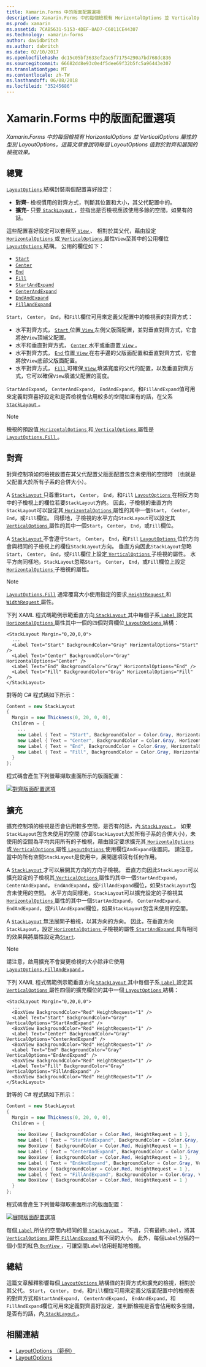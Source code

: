 ```yaml
---
title: Xamarin.Forms 中的版面配置選項
description: Xamarin.Forms 中的每個檢視有 HorizontalOptions 並 VerticalOptions 屬性的型別 LayoutOptions。 這篇文章會說明每個 LayoutOptions 值對於對齊和展開的檢視效果。
ms.prod: xamarin
ms.assetid: 7CAB5631-5153-4DEF-8AD7-C6011CE44307
ms.technology: xamarin-forms
author: davidbritch
ms.author: dabritch
ms.date: 02/10/2017
ms.openlocfilehash: dc15c05bf3633ef2ae5f71754290a7bd768dc836
ms.sourcegitcommit: 66682dd8e93c0e4f5dee69f32b5fc5a96443e307
ms.translationtype: MT
ms.contentlocale: zh-TW
ms.lasthandoff: 06/08/2018
ms.locfileid: "35245686"
---
```

# <a name="layout-options-in-xamarinforms"></a>Xamarin.Forms 中的版面配置選項

_Xamarin.Forms 中的每個檢視有 HorizontalOptions 並 VerticalOptions 屬性的型別 LayoutOptions。這篇文章會說明每個 LayoutOptions 值對於對齊和展開的檢視效果。_

## <a name="overview"></a>總覽

[ `LayoutOptions` ](https://developer.xamarin.com/api/type/Xamarin.Forms.LayoutOptions/)結構封裝兩個配置喜好設定：

- **對齊**– 檢視慣用的對齊方式，判斷其位置和大小，其父代配置中的。
- **擴充**– 只要[ `StackLayout` ](https://developer.xamarin.com/api/type/Xamarin.Forms.StackLayout/)，並指出是否檢視應該使用多餘的空間，如果有的話。

這些配置喜好設定可以套用至[ `View` ](https://developer.xamarin.com/api/type/Xamarin.Forms.View/)、 相對於其父代，藉由設定[ `HorizontalOptions` ](https://developer.xamarin.com/api/property/Xamarin.Forms.View.HorizontalOptions/)或[ `VerticalOptions` ](https://developer.xamarin.com/api/property/Xamarin.Forms.View.VerticalOptions/)屬性`View`至其中的公用欄位[ `LayoutOptions` ](https://developer.xamarin.com/api/type/Xamarin.Forms.LayoutOptions/)結構。 公用的欄位如下：

- [`Start`](https://developer.xamarin.com/api/field/Xamarin.Forms.LayoutOptions.Start/)
- [`Center`](https://developer.xamarin.com/api/field/Xamarin.Forms.LayoutOptions.Center/)
- [`End`](https://developer.xamarin.com/api/field/Xamarin.Forms.LayoutOptions.End/)
- [`Fill`](https://developer.xamarin.com/api/field/Xamarin.Forms.LayoutOptions.Fill/)
- [`StartAndExpand`](https://developer.xamarin.com/api/field/Xamarin.Forms.LayoutOptions.StartAndExpand/)
- [`CenterAndExpand`](https://developer.xamarin.com/api/field/Xamarin.Forms.LayoutOptions.CenterAndExpand/)
- [`EndAndExpand`](https://developer.xamarin.com/api/field/Xamarin.Forms.LayoutOptions.EndAndExpand/)
- [`FillAndExpand`](https://developer.xamarin.com/api/field/Xamarin.Forms.LayoutOptions.FillAndExpand/)

`Start`， `Center`， `End`，和`Fill`欄位可用來定義父配置中的檢視表的對齊方式：

- 水平對齊方式， [ `Start` ](https://developer.xamarin.com/api/field/Xamarin.Forms.LayoutOptions.Start/)位置[ `View` ](https://developer.xamarin.com/api/type/Xamarin.Forms.View/)左側父版面配置，並對垂直對齊方式，它會將放`View`頂端父配置。
- 水平和垂直對齊方式， [ `Center` ](https://developer.xamarin.com/api/field/Xamarin.Forms.LayoutOptions.Center/)水平或垂直置[ `View` ](https://developer.xamarin.com/api/type/Xamarin.Forms.View/)。
- 水平對齊方式， [ `End` ](https://developer.xamarin.com/api/field/Xamarin.Forms.LayoutOptions.End/)位置[ `View` ](https://developer.xamarin.com/api/type/Xamarin.Forms.View/)在右手邊的父版面配置和垂直對齊方式，它會將放`View`底部父版面配置。
- 水平對齊方式， [ `Fill` ](https://developer.xamarin.com/api/field/Xamarin.Forms.LayoutOptions.Fill/)可確保[ `View` ](https://developer.xamarin.com/api/type/Xamarin.Forms.View/)填滿寬度的父代的配置，以及垂直對齊方式，它可以確保`View`填滿父配置的高度。

`StartAndExpand`， `CenterAndExpand`， `EndAndExpand`，和`FillAndExpand`值可用來定義對齊喜好設定和是否檢視會佔用較多的空間如果有的話，在父系[ `StackLayout` ](https://developer.xamarin.com/api/type/Xamarin.Forms.StackLayout/)。

> [!NOTE]
> 檢視的預設值[ `HorizontalOptions` ](https://developer.xamarin.com/api/property/Xamarin.Forms.View.HorizontalOptions/)和[ `VerticalOptions` ](https://developer.xamarin.com/api/property/Xamarin.Forms.View.VerticalOptions/)屬性是[ `LayoutOptions.Fill` ](https://developer.xamarin.com/api/field/Xamarin.Forms.LayoutOptions.Fill/)。

<a name="alignment" />

## <a name="alignment"></a>對齊

對齊控制項如何檢視放置在其父代配置父版面配置包含未使用的空間時 （也就是父配置大於所有子系的合併大小）。

A [ `StackLayout` ](https://developer.xamarin.com/api/type/Xamarin.Forms.StackLayout/)只尊重`Start`， `Center`， `End`，和`Fill` [ `LayoutOptions` ](https://developer.xamarin.com/api/type/Xamarin.Forms.LayoutOptions/)在相反方向中的子檢視上的欄位若要`StackLayout`方向。 因此，子檢視的垂直方向`StackLayout`可以設定其[ `HorizontalOptions` ](https://developer.xamarin.com/api/property/Xamarin.Forms.View.HorizontalOptions/)屬性的其中一個`Start`， `Center`， `End`，或`Fill`欄位。 同樣地，子檢視的水平方向`StackLayout`可以設定其[ `VerticalOptions` ](https://developer.xamarin.com/api/property/Xamarin.Forms.View.VerticalOptions/)屬性的其中一個`Start`， `Center`， `End`，或`Fill`欄位。

A [ `StackLayout` ](https://developer.xamarin.com/api/type/Xamarin.Forms.StackLayout/)不會遵守`Start`， `Center`， `End`，和`Fill` [ `LayoutOptions` ](https://developer.xamarin.com/api/type/Xamarin.Forms.LayoutOptions/)位於方向會與相同的子檢視上的欄位`StackLayout`方向。 垂直方向因此`StackLayout`忽略`Start`， `Center`， `End`，或`Fill`欄位上設定[ `VerticalOptions` ](https://developer.xamarin.com/api/property/Xamarin.Forms.View.VerticalOptions/)子檢視的屬性。 水平方向同樣地，`StackLayout`忽略`Start`， `Center`， `End`，或`Fill`欄位上設定[ `HorizontalOptions` ](https://developer.xamarin.com/api/property/Xamarin.Forms.View.HorizontalOptions/)子檢視的屬性。

> [!NOTE]
> [`LayoutOptions.Fill`](https://developer.xamarin.com/api/field/Xamarin.Forms.LayoutOptions.Fill/) 通常覆寫大小使用指定的要求[ `HeightRequest` ](https://developer.xamarin.com/api/property/Xamarin.Forms.VisualElement.HeightRequest/)和[ `WidthRequest` ](https://developer.xamarin.com/api/property/Xamarin.Forms.VisualElement.WidthRequest/)屬性。

下列 XAML 程式碼範例示範垂直方向[ `StackLayout` ](https://developer.xamarin.com/api/type/Xamarin.Forms.StackLayout/)其中每個子系[ `Label` ](https://developer.xamarin.com/api/type/Xamarin.Forms.Label/)設定其[ `HorizontalOptions` ](https://developer.xamarin.com/api/property/Xamarin.Forms.View.HorizontalOptions/)屬性其中一個的四個對齊欄位[ `LayoutOptions` ](https://developer.xamarin.com/api/type/Xamarin.Forms.LayoutOptions/)結構：

```xaml
<StackLayout Margin="0,20,0,0">
  ...
  <Label Text="Start" BackgroundColor="Gray" HorizontalOptions="Start" />
  <Label Text="Center" BackgroundColor="Gray" HorizontalOptions="Center" />
  <Label Text="End" BackgroundColor="Gray" HorizontalOptions="End" />
  <Label Text="Fill" BackgroundColor="Gray" HorizontalOptions="Fill" />
</StackLayout>
```

對等的 C# 程式碼如下所示：

```csharp
Content = new StackLayout
{
  Margin = new Thickness(0, 20, 0, 0),
  Children = {
    ...
    new Label { Text = "Start", BackgroundColor = Color.Gray, HorizontalOptions = LayoutOptions.Start },
    new Label { Text = "Center", BackgroundColor = Color.Gray, HorizontalOptions = LayoutOptions.Center },
    new Label { Text = "End", BackgroundColor = Color.Gray, HorizontalOptions = LayoutOptions.End },
    new Label { Text = "Fill", BackgroundColor = Color.Gray, HorizontalOptions = LayoutOptions.Fill }
  }
};
```

程式碼會產生下列螢幕擷取畫面所示的版面配置：

[![](layout-options-images/alignment.png "對齊版面配置選項")](layout-options-images/alignment-large.png#lightbox "對齊版面配置選項")

<a name="expansion" />

## <a name="expansion"></a>擴充

擴充控制項的檢視是否會佔用較多空間，是否有的話，內[ `StackLayout` ](https://developer.xamarin.com/api/type/Xamarin.Forms.StackLayout/)。 如果`StackLayout`包含未使用的空間 (亦即`StackLayout`大於所有子系的合併大小)，未使用的空間為平均共用所有的子檢視，藉由設定要求擴充其[ `HorizontalOptions` ](https://developer.xamarin.com/api/property/Xamarin.Forms.View.HorizontalOptions/)或[ `VerticalOptions` ](https://developer.xamarin.com/api/property/Xamarin.Forms.View.VerticalOptions/)屬性[ `LayoutOptions` ](https://developer.xamarin.com/api/type/Xamarin.Forms.LayoutOptions/)使用欄位`AndExpand`後置詞。 請注意，當中的所有空間`StackLayout`是使用中，展開選項沒有任何作用。

A [ `StackLayout` ](https://developer.xamarin.com/api/type/Xamarin.Forms.StackLayout/)才可以展開其方向的方向子檢視。 垂直方向因此`StackLayout`可以擴充設定的子檢視其[ `VerticalOptions` ](https://developer.xamarin.com/api/property/Xamarin.Forms.View.VerticalOptions/)屬性的其中一個`StartAndExpand`， `CenterAndExpand`， `EndAndExpand`，或`FillAndExpand`欄位，如果`StackLayout`包含未使用的空間。 水平方向同樣地，`StackLayout`可以擴充設定的子檢視其[ `HorizontalOptions` ](https://developer.xamarin.com/api/property/Xamarin.Forms.View.HorizontalOptions/)屬性的其中一個`StartAndExpand`， `CenterAndExpand`， `EndAndExpand`，或`FillAndExpand`欄位，如果`StackLayout`包含未使用的空間。

A [ `StackLayout` ](https://developer.xamarin.com/api/type/Xamarin.Forms.StackLayout/)無法展開子檢視，以其方向的方向。 因此，在垂直方向`StackLayout`，設定[ `HorizontalOptions` ](https://developer.xamarin.com/api/property/Xamarin.Forms.View.HorizontalOptions/)子檢視的屬性[ `StartAndExpand` ](https://developer.xamarin.com/api/field/Xamarin.Forms.LayoutOptions.StartAndExpand/)具有相同的效果與將屬性設定為[`Start`](https://developer.xamarin.com/api/field/Xamarin.Forms.LayoutOptions.Start/).

> [!NOTE]
> 請注意，啟用擴充不會變更檢視的大小除非它使用[ `LayoutOptions.FillAndExpand` ](https://developer.xamarin.com/api/field/Xamarin.Forms.LayoutOptions.FillAndExpand/)。

下列 XAML 程式碼範例示範垂直方向[ `StackLayout` ](https://developer.xamarin.com/api/type/Xamarin.Forms.StackLayout/)其中每個子系[ `Label` ](https://developer.xamarin.com/api/type/Xamarin.Forms.Label/)設定其[ `VerticalOptions` ](https://developer.xamarin.com/api/property/Xamarin.Forms.View.VerticalOptions/)屬性四個的擴充欄位的其中一個[ `LayoutOptions` ](https://developer.xamarin.com/api/type/Xamarin.Forms.LayoutOptions/)結構：

```xaml
<StackLayout Margin="0,20,0,0">
  ...
  <BoxView BackgroundColor="Red" HeightRequest="1" />
  <Label Text="Start" BackgroundColor="Gray" VerticalOptions="StartAndExpand" />
  <BoxView BackgroundColor="Red" HeightRequest="1" />
  <Label Text="Center" BackgroundColor="Gray" VerticalOptions="CenterAndExpand" />
  <BoxView BackgroundColor="Red" HeightRequest="1" />
  <Label Text="End" BackgroundColor="Gray" VerticalOptions="EndAndExpand" />
  <BoxView BackgroundColor="Red" HeightRequest="1" />
  <Label Text="Fill" BackgroundColor="Gray" VerticalOptions="FillAndExpand" />
  <BoxView BackgroundColor="Red" HeightRequest="1" />
</StackLayout>
```

對等的 C# 程式碼如下所示：

```csharp
Content = new StackLayout
{
  Margin = new Thickness(0, 20, 0, 0),
  Children = {
    ...
    new BoxView { BackgroundColor = Color.Red, HeightRequest = 1 },
    new Label { Text = "StartAndExpand", BackgroundColor = Color.Gray, VerticalOptions = LayoutOptions.StartAndExpand },
    new BoxView { BackgroundColor = Color.Red, HeightRequest = 1 },
    new Label { Text = "CenterAndExpand", BackgroundColor = Color.Gray, VerticalOptions = LayoutOptions.CenterAndExpand },
    new BoxView { BackgroundColor = Color.Red, HeightRequest = 1 },
    new Label { Text = "EndAndExpand", BackgroundColor = Color.Gray, VerticalOptions = LayoutOptions.EndAndExpand },
    new BoxView { BackgroundColor = Color.Red, HeightRequest = 1 },
    new Label { Text = "FillAndExpand", BackgroundColor = Color.Gray, VerticalOptions = LayoutOptions.FillAndExpand },
    new BoxView { BackgroundColor = Color.Red, HeightRequest = 1 }
  }
};
```

程式碼會產生下列螢幕擷取畫面所示的版面配置：

[![](layout-options-images/expansion.png "展開版面配置選項")](layout-options-images/expansion-large.png#lightbox "展開版面配置選項")

每個[ `Label` ](https://developer.xamarin.com/api/type/Xamarin.Forms.Label/)所佔的空間內相同的量[ `StackLayout` ](https://developer.xamarin.com/api/type/Xamarin.Forms.StackLayout/)。 不過，只有最終`Label`，將其[ `VerticalOptions` ](https://developer.xamarin.com/api/property/Xamarin.Forms.View.VerticalOptions/)屬性[ `FillAndExpand` ](https://developer.xamarin.com/api/field/Xamarin.Forms.LayoutOptions.FillAndExpand/)有不同的大小。 此外，每個`Label`分隔的一個小型的紅色[ `BoxView` ](https://developer.xamarin.com/api/type/Xamarin.Forms.BoxView/)，可讓空間`Label`佔用輕鬆地檢視。

## <a name="summary"></a>總結

這篇文章解釋影響每個[ `LayoutOptions` ](https://developer.xamarin.com/api/type/Xamarin.Forms.LayoutOptions/)結構值的對齊方式和擴充的檢視，相對於其父代。 `Start`， `Center`， `End`，和`Fill`欄位可用來定義父版面配置中的檢視表的對齊方式和`StartAndExpand`， `CenterAndExpand`， `EndAndExpand`，和`FillAndExpand`欄位可用來定義對齊喜好設定，並判斷檢視是否會佔用較多空間，是否有的話，內[ `StackLayout` ](https://developer.xamarin.com/api/type/Xamarin.Forms.StackLayout/)。



## <a name="related-links"></a>相關連結

- [LayoutOptions （範例）](https://developer.xamarin.com/samples/xamarin-forms/userinterface/layoutoptions/)
- [LayoutOptions](https://developer.xamarin.com/api/type/Xamarin.Forms.LayoutOptions/)
